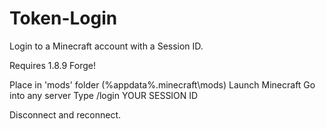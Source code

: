 # Token-Login
Login to a Minecraft account with a Session ID.

Requires 1.8.9 Forge!

Place in 'mods' folder (%appdata%\.minecraft\mods)
Launch Minecraft
Go into any server
Type /login YOUR SESSION ID

Disconnect and reconnect.
